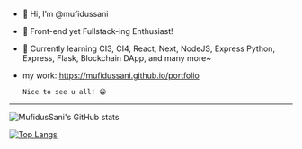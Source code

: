 - 👋 Hi, I’m @mufidussani
- 👀 Front-end yet Fullstack-ing Enthusiast!
- 🌱 Currently learning CI3, CI4, React, Next, NodeJS, Express Python, Express, Flask, Blockchain DApp, and many more~
- my work: https://mufidussani.github.io/portfolio
      
      Nice to see u all! 😁  
----
![MufidusSani's GitHub stats](https://github-readme-stats.vercel.app/api?username=mufidussani&show_icons=true&theme=dark)           
   
[![Top Langs](https://github-readme-stats.vercel.app/api/top-langs/?username=mufidussani)](https://github.com/anuraghazra/github-readme-stats)  
<!---
mufidussani/mufidussani is a ✨ special ✨ repository because its `README.md` (this file) appears on your GitHub profile.
You can click the Preview link to take a look at your changes.
--->
